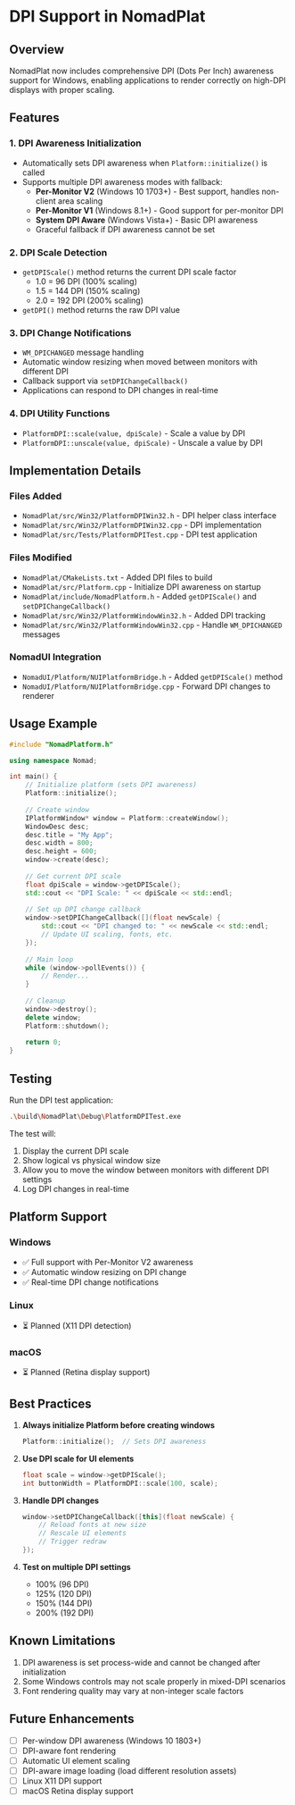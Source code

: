 # DPI Support in NomadPlat

## Overview

NomadPlat now includes comprehensive DPI (Dots Per Inch) awareness support for Windows, enabling applications to render correctly on high-DPI displays with proper scaling.

## Features

### 1. DPI Awareness Initialization
- Automatically sets DPI awareness when `Platform::initialize()` is called
- Supports multiple DPI awareness modes with fallback:
  - **Per-Monitor V2** (Windows 10 1703+) - Best support, handles non-client area scaling
  - **Per-Monitor V1** (Windows 8.1+) - Good support for per-monitor DPI
  - **System DPI Aware** (Windows Vista+) - Basic DPI awareness
  - Graceful fallback if DPI awareness cannot be set

### 2. DPI Scale Detection
- `getDPIScale()` method returns the current DPI scale factor
  - 1.0 = 96 DPI (100% scaling)
  - 1.5 = 144 DPI (150% scaling)
  - 2.0 = 192 DPI (200% scaling)
- `getDPI()` method returns the raw DPI value

### 3. DPI Change Notifications
- `WM_DPICHANGED` message handling
- Automatic window resizing when moved between monitors with different DPI
- Callback support via `setDPIChangeCallback()`
- Applications can respond to DPI changes in real-time

### 4. DPI Utility Functions
- `PlatformDPI::scale(value, dpiScale)` - Scale a value by DPI
- `PlatformDPI::unscale(value, dpiScale)` - Unscale a value by DPI

## Implementation Details

### Files Added
- `NomadPlat/src/Win32/PlatformDPIWin32.h` - DPI helper class interface
- `NomadPlat/src/Win32/PlatformDPIWin32.cpp` - DPI implementation
- `NomadPlat/src/Tests/PlatformDPITest.cpp` - DPI test application

### Files Modified
- `NomadPlat/CMakeLists.txt` - Added DPI files to build
- `NomadPlat/src/Platform.cpp` - Initialize DPI awareness on startup
- `NomadPlat/include/NomadPlatform.h` - Added `getDPIScale()` and `setDPIChangeCallback()`
- `NomadPlat/src/Win32/PlatformWindowWin32.h` - Added DPI tracking
- `NomadPlat/src/Win32/PlatformWindowWin32.cpp` - Handle `WM_DPICHANGED` messages

### NomadUI Integration
- `NomadUI/Platform/NUIPlatformBridge.h` - Added `getDPIScale()` method
- `NomadUI/Platform/NUIPlatformBridge.cpp` - Forward DPI changes to renderer

## Usage Example

```cpp
#include "NomadPlatform.h"

using namespace Nomad;

int main() {
    // Initialize platform (sets DPI awareness)
    Platform::initialize();
    
    // Create window
    IPlatformWindow* window = Platform::createWindow();
    WindowDesc desc;
    desc.title = "My App";
    desc.width = 800;
    desc.height = 600;
    window->create(desc);
    
    // Get current DPI scale
    float dpiScale = window->getDPIScale();
    std::cout << "DPI Scale: " << dpiScale << std::endl;
    
    // Set up DPI change callback
    window->setDPIChangeCallback([](float newScale) {
        std::cout << "DPI changed to: " << newScale << std::endl;
        // Update UI scaling, fonts, etc.
    });
    
    // Main loop
    while (window->pollEvents()) {
        // Render...
    }
    
    // Cleanup
    window->destroy();
    delete window;
    Platform::shutdown();
    
    return 0;
}
```

## Testing

Run the DPI test application:
```bash
.\build\NomadPlat\Debug\PlatformDPITest.exe
```

The test will:
1. Display the current DPI scale
2. Show logical vs physical window size
3. Allow you to move the window between monitors with different DPI settings
4. Log DPI changes in real-time

## Platform Support

### Windows
- ✅ Full support with Per-Monitor V2 awareness
- ✅ Automatic window resizing on DPI change
- ✅ Real-time DPI change notifications

### Linux
- ⏳ Planned (X11 DPI detection)

### macOS
- ⏳ Planned (Retina display support)

## Best Practices

1. **Always initialize Platform before creating windows**
   ```cpp
   Platform::initialize();  // Sets DPI awareness
   ```

2. **Use DPI scale for UI elements**
   ```cpp
   float scale = window->getDPIScale();
   int buttonWidth = PlatformDPI::scale(100, scale);
   ```

3. **Handle DPI changes**
   ```cpp
   window->setDPIChangeCallback([this](float newScale) {
       // Reload fonts at new size
       // Rescale UI elements
       // Trigger redraw
   });
   ```

4. **Test on multiple DPI settings**
   - 100% (96 DPI)
   - 125% (120 DPI)
   - 150% (144 DPI)
   - 200% (192 DPI)

## Known Limitations

1. DPI awareness is set process-wide and cannot be changed after initialization
2. Some Windows controls may not scale properly in mixed-DPI scenarios
3. Font rendering quality may vary at non-integer scale factors

## Future Enhancements

- [ ] Per-window DPI awareness (Windows 10 1803+)
- [ ] DPI-aware font rendering
- [ ] Automatic UI element scaling
- [ ] DPI-aware image loading (load different resolution assets)
- [ ] Linux X11 DPI support
- [ ] macOS Retina display support
